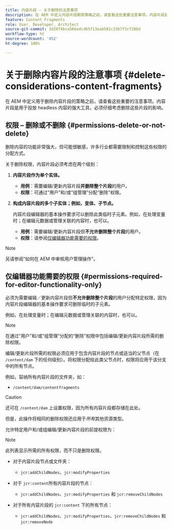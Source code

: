 ```yaml
---
title: 内容片段 – 关于删除的注意事项
description: 在 AEM 中定义内容片段删除策略之前，请查看这些重要注意事项。内容片段是用于投放 headless 内容的强大工具，必须仔细考虑删除这些片段的影响。
feature: Content Fragments
role: User, Developer, Architect
source-git-commit: 3d20f4bca566edcdb5f13eab581c33b7f3cf286d
workflow-type: ht
source-wordcount: '452'
ht-degree: 100%

---
```



# 关于删除内容片段的注意事项 {#delete-considerations-content-fragments}

在 AEM 中定义用于删除内容片段的策略之前，请查看这些重要的注意事项。内容片段是用于投放 headless 内容的强大工具，必须仔细考虑删除这些片段的影响。

## 权限 – 删除或不删除 {#permissions-delete-or-not-delete}

删除内容的功能非常强大，但可能很敏感，许多行业都需要限制和控制这些权限的分配方式。

关于删除权限，内容片段必须考虑在两个级别：

1. **内容片段作为单个实体。**

   * **用例**：需要编辑/更新内容片段&#x200B;**并删除整个片段**&#x200B;的用户。
   * **权限**：可通过“用户”和/或“组管理”分配“删除”权限。

2. **构成内容片段的多个子实体；例如，变体、子节点。**

   内容片段编辑器的基本操作要求可以删除此类临时子元素。例如，在处理变量时；在编辑元数据或管理关联的内容时，也可以。

   * **用例**：需要编辑/更新内容片段但&#x200B;**不允许删除整个片段**&#x200B;的用户。
   * **权限**：请参阅[仅编辑器功能需要的权限](#permissions-required-for-editor-functionality-only)。

>[!NOTE]
>
>另请参阅“如何在 AEM 中审核用户管理操作”。

## 仅编辑器功能需要的权限 {#permissions-required-for-editor-functionality-only}

必须为需要编辑／更新内容片段但&#x200B;**不允许删除整个片段**&#x200B;的用户分配特定权限，因为内容片段编辑器的基本操作要求可删除临时的子元素。

例如，在处理变量时；在编辑元数据或管理关联的内容时，也可以。

>[!NOTE]
>
>在通过“用户”和/或“组管理”分配的“删除”权限中包括编辑/更新内容片段所需的删除权限。

编辑/更新片段所需的权限必须应用于包含内容片段的节点或适当的父节点（在 `/content/dam` 下的任何级别）。将权限分配给此类父节点时，权限将应用于该分支中的所有节点。

例如，容纳所有内容片段的文件夹，如：

* `/content/dam/contentfragments`

>[!CAUTION]
>
>还可在 `/content/dam` 上设置权限，因为所有内容片段都存储在此处。
>
>但是，此操作将相同的删除权限还应用于&#x200B;*所有*&#x200B;其他资源类型。

允许特定用户和/或组编辑/更新内容片段的前提权限为：

>[!NOTE]
>
>此列表显示所需的所有权限，而不只是删除权限。

* 对于内容片段节点或文件夹：

   * `jcr:addChildNodes`、`jcr:modifyProperties`

* 对于 `jcr:content`所有内容片段的节点：

   * `jcr:addChildNodes`、`jcr:modifyProperties` 和 `jcr:removeChildNodes`

* 对于所有内容片段的 `jcr:content` 下的所有节点：

   * `jcr:addChildNodes`、`jcr:modifyProperties`、`jcr:removeChildNodes` 和 `jcr:removeNode`

